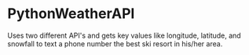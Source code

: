 # PythonWeatherAPI
Uses two different API's and gets key values like longitude, latitude, and snowfall to text a phone number the best ski resort in his/her area.
